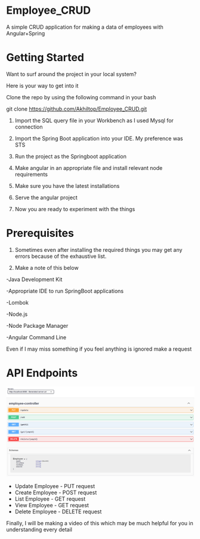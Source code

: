 # Employee_CRUD

A simple CRUD application for making a data of employees with Angular+Spring

# Getting Started

Want to surf around the project in your local system?

Here is your way to get into it

Clone the repo by using the following command in your bash

git clone https://github.com/Akhiltop/Employee_CRUD.git

1. Import the SQL query file in your Workbench as I used Mysql for connection

2. Import the Spring Boot application into your IDE. My preference was STS

3. Run the project as the Springboot application

4. Make angular in an appropriate file and install relevant node requirements

5. Make sure you have the latest installations

6. Serve the angular project

7. Now you are ready to experiment with the things

# Prerequisites

1. Sometimes even after installing the required things you may get any errors because of the exhaustive list.

2. Make a note of this below

-Java Development Kit

-Appropriate IDE to run SpringBoot applications

-Lombok

-Node.js

-Node Package Manager

-Angular Command Line

Even if I may miss something if you feel anything is ignored make a request

# API Endpoints

![Alt text](image-1.png)

- Update Employee - PUT request
- Create Employee - POST request
- List Employee - GET request
- View Employee - GET request
- Delete Employee - DELETE request

Finally, I will be making a video of this which may be much helpful for you in understanding every detail
